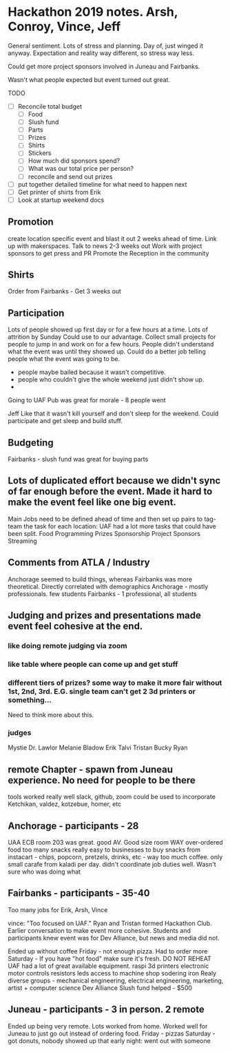 # Hackathon 2019 notes. Arsh, Conroy, Vince, Jeff

General sentiment. Lots of stress and planning. Day of, just winged it anyway. Expectation and reality way different, so stress way less.

Could get more project sponsors involved in Juneau and Fairbanks.

Wasn't what people expected but event turned out great.

TODO

* [ ] Reconcile total budget
  * [ ] Food
  * [ ] Slush fund
  * [ ] Parts
  * [ ] Prizes
  * [ ] Shirts
  * [ ] Stickers
  * [ ] How much did sponsors spend?
  * [ ] What was our total price per person?
  * [ ] reconcile and send out prizes
* [ ] put together detailed timeline for what need to happen next
* [ ] Get printer of shirts from Erik
* [ ] Look at startup weekend docs

## Promotion
create location specific event and blast it out 2 weeks ahead of time.
Link up with makerspaces.
Talk to news 2-3 weeks out
Work with project sponsors to get press and PR
Promote the Reception in the community

## Shirts 
Order from Fairbanks - Get 3 weeks out

## Participation
Lots of people showed up first day or for a few hours at a time.
Lots of attrition by Sunday
Could use to our advantage. Collect small projects for people to jump in and work on for a few hours.
People didn't understand what the event was until they showed up. Could do a better job telling people what the event was going to be.
- people maybe bailed because it wasn't competitive.
- people who couldn't give the whole weekend just didn't show up.
- 
Going to UAF Pub was great for morale - 8 people went

Jeff Like that it wasn't kill yourself and don't sleep for the weekend. Could participate and get sleep and build stuff.

## Budgeting
Fairbanks - slush fund was great for buying parts

## Lots of duplicated effort because we didn't sync of far enough before the event. Made it hard to make the event feel like one big event.

Main Jobs need to be defined ahead of time and then set up pairs to tag-team the task for each location:
UAF had a lot more tasks that could have been split.
  Food
  Programming
  Prizes
  Sponsorship
  Project Sponsors
  Streaming
  
## Comments from ATLA / Industry
Anchorage seemed to build things, whereas Fairbanks was more theoretical. Directly correlated with demographics
Anchorage - mostly professionals. few students
Fairbanks - 1 professional, all students
 
 ## Judging and prizes and presentations made event feel cohesive at the end. 
 ### like doing remote judging via zoom
 ### like table where people can come up and get stuff
 ### different tiers of prizes? some way to make it more fair without 1st, 2nd, 3rd. E.G. single team can't get 2 3d printers or something...
 Need to think more about this.
 ### judges
 Mystie
 Dr. Lawlor
 Melanie Bladow
 Erik Talvi
 Tristan
 Bucky
 Ryan
 
## remote Chapter - spawn from Juneau experience. No need for people to be there
tools worked really well
slack, github, zoom could be used to incorporate Ketchikan, valdez, kotzebue, homer, etc

## Anchorage - participants - 28
  UAA ECB room 203 was great. good AV. Good size room
  WAY over-ordered food
  too many snacks
  really easy to businesses to buy snacks from instacart
    - chips, popcorn, pretzels, drinks, etc
    - way too much coffee. only small carafe from kaladi per day.
  didn't coordinate job duties well. Wasn't sure who was doing what

## Fairbanks - participants - 35-40
Too many jobs for Erik, Arsh, Vince

vince: "Too focused on UAF."
Ryan and Tristan formed Hackathon Club. Earlier conversation to make event more cohesive. 
Students and participants knew event was for Dev Alliance, but news and media did not.


Ended up without coffee
Friday - not enough pizza. Had to order more
Saturday - If you have "hot food" make sure it's fresh. DO NOT REHEAT
UAF had a lot of great available equipment.
  raspi
  3d printers
  electronic motor controls
  resistors
  leds
  access to machine shop
  sodering iron
Realy diverse groups - mechanical engineering, electrical engineering, marketing, artist  + computer science
Dev Alliance Slush fund helped - $500

## Juneau - participants - 3 in person. 2 remote
Ended up being very remote. Lots worked from home.
Worked well for Juneau to just go out instead of ordering food.
Friday - pizzas
Saturday - got donuts, nobody showed up that early
  night: went out with someone
